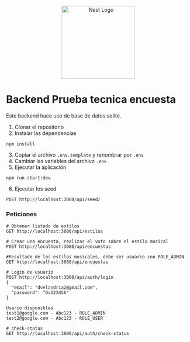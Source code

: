 <p align="center">
  <a href="http://nestjs.com/" target="blank"><img src="https://nestjs.com/img/logo-small.svg" width="200" alt="Nest Logo" /></a>
</p>

# Backend Prueba tecnica encuesta

Este backend hace uso de base de datos sqlite.

1. Clonar el repositorio
2. Instalar las dependencias
```
npm install
```
3. Copiar el archivo ```.env.template``` y renombrar por ```.env```
4. Cambiar las variables del archivo ```.env```
5. Ejecutar la aplicación 
```
npm run start:dev
```
6. Ejecutar los seed
```
POST http://localhost:3000/api/seed/
```

### Peticiones
```
# Obtener listado de estilos
GET http://localhost:3000/api/estilos

# Crear una encuesta, realizar el voto sobre el estilo musical
POST http://localhost:3000/api/encuestas

#Resultado de los estilos musicales, debe ser usuario con ROLE_ADMIN
GET http://localhost:3000/api/encuestas

# Login de usuario
POST http://localhost:3000/api/auth/login
{
  "email": "dvelandria2@gmail.com",
  "password": "Dv123456"
}

Usario disponibles
test1@google.com - Abc123 - ROLE_ADMIN
test2@google.com - Abc123 - ROLE_USER

# check-status 
GET http://localhost:3000/api/auth/check-status

```
